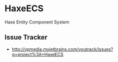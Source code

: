 HaxeECS
=======

Haxe Entity Component System

## Issue Tracker
* http://vpmedia.myjetbrains.com/youtrack/issues?q=project%3A+HaxeECS